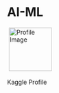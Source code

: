# AI-ML
[![]()](https://www.kaggle.com/iqmansingh)
 <img src="https://cdn.discordapp.com/attachments/774996539457142784/1090521320686620692/FB1_49YXsAMDygi1.jpg" alt="Profile Image" width="100" height="100"> 
 <p>  Kaggle Profile</p>
